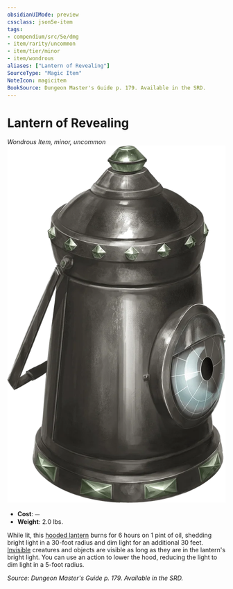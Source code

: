 ```yaml
---
obsidianUIMode: preview
cssclass: json5e-item
tags:
- compendium/src/5e/dmg
- item/rarity/uncommon
- item/tier/minor
- item/wondrous
aliases: ["Lantern of Revealing"]
SourceType: "Magic Item"
NoteIcon: magicitem
BookSource: Dungeon Master's Guide p. 179. Available in the SRD.
---
```

# Lantern of Revealing
*Wondrous Item, minor, uncommon*  
![](https://raw.githubusercontent.com/5etools-mirror-2/5etools-img/main/items/DMG/Lantern%20of%20Revealing.webp#right)  

- **Cost**: ⏤
- **Weight**: 2.0 lbs.

While lit, this [hooded lantern](/3-Mechanics/CLI/items/hooded-lantern.md) burns for 6 hours on 1 pint of oil, shedding bright light in a 30-foot radius and dim light for an additional 30 feet. [Invisible](/3-Mechanics/CLI/rules/conditions.md#Invisible) creatures and objects are visible as long as they are in the lantern's bright light. You can use an action to lower the hood, reducing the light to dim light in a 5-foot radius.

*Source: Dungeon Master's Guide p. 179. Available in the SRD.*